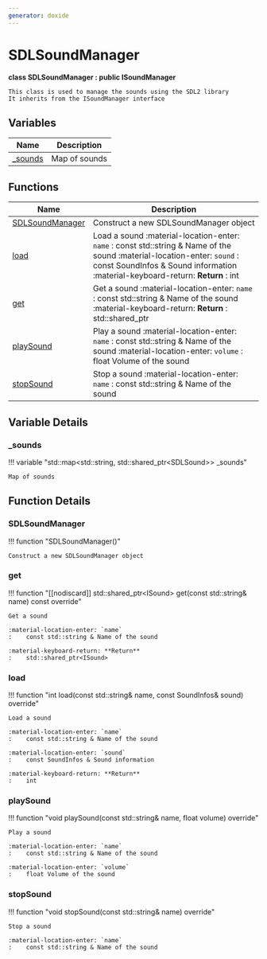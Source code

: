 ```yaml
---
generator: doxide
---
```



# SDLSoundManager

**class SDLSoundManager : public ISoundManager**


    This class is used to manage the sounds using the SDL2 library
    It inherits from the ISoundManager interface


## Variables

| Name | Description |
| ---- | ----------- |
| [_sounds](#_sounds) | Map of sounds  |

## Functions

| Name | Description |
| ---- | ----------- |
| [SDLSoundManager](#SDLSoundManager) | Construct a new SDLSoundManager object  |
| [load](#load) | Load a sound :material-location-enter: `name` :    const std::string & Name of the sound :material-location-enter: `sound` :    const SoundInfos & Sound information :material-keyboard-return: **Return** :    int  |
| [get](#get) | Get a sound :material-location-enter: `name` :    const std::string & Name of the sound :material-keyboard-return: **Return** :    std::shared_ptr<ISound>  |
| [playSound](#playSound) | Play a sound :material-location-enter: `name` :    const std::string & Name of the sound :material-location-enter: `volume` :    float Volume of the sound  |
| [stopSound](#stopSound) | Stop a sound :material-location-enter: `name` :    const std::string & Name of the sound  |

## Variable Details

### _sounds<a name="_sounds"></a>

!!! variable "std::map&lt;std::string, std::shared_ptr&lt;SDLSound&gt;&gt; _sounds"

    Map of sounds
    

## Function Details

### SDLSoundManager<a name="SDLSoundManager"></a>
!!! function "SDLSoundManager()"

    Construct a new SDLSoundManager object
    

### get<a name="get"></a>
!!! function "[[nodiscard]] std::shared_ptr&lt;ISound&gt; get(const std::string&amp; name) const override"

    Get a sound
        
    :material-location-enter: `name`
    :    const std::string & Name of the sound
        
    :material-keyboard-return: **Return**
    :    std::shared_ptr<ISound>
    

### load<a name="load"></a>
!!! function "int load(const std::string&amp; name, const SoundInfos&amp; sound) override"

    Load a sound
        
    :material-location-enter: `name`
    :    const std::string & Name of the sound
        
    :material-location-enter: `sound`
    :    const SoundInfos & Sound information
        
    :material-keyboard-return: **Return**
    :    int
    

### playSound<a name="playSound"></a>
!!! function "void playSound(const std::string&amp; name, float volume) override"

    Play a sound
        
    :material-location-enter: `name`
    :    const std::string & Name of the sound
        
    :material-location-enter: `volume`
    :    float Volume of the sound
    

### stopSound<a name="stopSound"></a>
!!! function "void stopSound(const std::string&amp; name) override"

    Stop a sound
        
    :material-location-enter: `name`
    :    const std::string & Name of the sound
    

